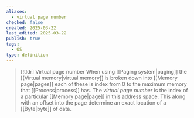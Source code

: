 ```yaml
---
aliases:
  - virtual page number
checked: false
created: 2025-03-22
last_edited: 2025-03-22
publish: true
tags:
  - OS
type: definition
---
```

>[!tldr] Virtual page number 
>When using [[Paging system|paging]] the [[Virtual memory|virtual memory]] is broken down into [[Memory page|pages]] each of these is index from 0 to the maximum memory that [[Process|process]] has. The *virtual page number* is the index of a particular [[Memory page|page]] in this address space. This along with an offset into the page determine an exact location of a [[Byte|byte]] of data.

